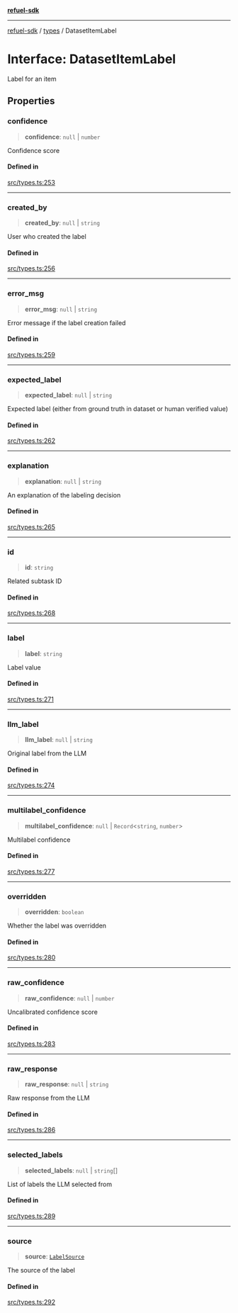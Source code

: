 [**refuel-sdk**](../../README.md)

***

[refuel-sdk](../../modules.md) / [types](../README.md) / DatasetItemLabel

# Interface: DatasetItemLabel

Label for an item

## Properties

### confidence

> **confidence**: `null` \| `number`

Confidence score

#### Defined in

[src/types.ts:253](https://github.com/refuel-ai/refuel-sdk/blob/d0bf0a37e69cf6e99e0c214ac03b050c5c5d48a2/src/types.ts#L253)

***

### created\_by

> **created\_by**: `null` \| `string`

User who created the label

#### Defined in

[src/types.ts:256](https://github.com/refuel-ai/refuel-sdk/blob/d0bf0a37e69cf6e99e0c214ac03b050c5c5d48a2/src/types.ts#L256)

***

### error\_msg

> **error\_msg**: `null` \| `string`

Error message if the label creation failed

#### Defined in

[src/types.ts:259](https://github.com/refuel-ai/refuel-sdk/blob/d0bf0a37e69cf6e99e0c214ac03b050c5c5d48a2/src/types.ts#L259)

***

### expected\_label

> **expected\_label**: `null` \| `string`

Expected label (either from ground truth in dataset or human verified value)

#### Defined in

[src/types.ts:262](https://github.com/refuel-ai/refuel-sdk/blob/d0bf0a37e69cf6e99e0c214ac03b050c5c5d48a2/src/types.ts#L262)

***

### explanation

> **explanation**: `null` \| `string`

An explanation of the labeling decision

#### Defined in

[src/types.ts:265](https://github.com/refuel-ai/refuel-sdk/blob/d0bf0a37e69cf6e99e0c214ac03b050c5c5d48a2/src/types.ts#L265)

***

### id

> **id**: `string`

Related subtask ID

#### Defined in

[src/types.ts:268](https://github.com/refuel-ai/refuel-sdk/blob/d0bf0a37e69cf6e99e0c214ac03b050c5c5d48a2/src/types.ts#L268)

***

### label

> **label**: `string`

Label value

#### Defined in

[src/types.ts:271](https://github.com/refuel-ai/refuel-sdk/blob/d0bf0a37e69cf6e99e0c214ac03b050c5c5d48a2/src/types.ts#L271)

***

### llm\_label

> **llm\_label**: `null` \| `string`

Original label from the LLM

#### Defined in

[src/types.ts:274](https://github.com/refuel-ai/refuel-sdk/blob/d0bf0a37e69cf6e99e0c214ac03b050c5c5d48a2/src/types.ts#L274)

***

### multilabel\_confidence

> **multilabel\_confidence**: `null` \| `Record`\<`string`, `number`\>

Multilabel confidence

#### Defined in

[src/types.ts:277](https://github.com/refuel-ai/refuel-sdk/blob/d0bf0a37e69cf6e99e0c214ac03b050c5c5d48a2/src/types.ts#L277)

***

### overridden

> **overridden**: `boolean`

Whether the label was overridden

#### Defined in

[src/types.ts:280](https://github.com/refuel-ai/refuel-sdk/blob/d0bf0a37e69cf6e99e0c214ac03b050c5c5d48a2/src/types.ts#L280)

***

### raw\_confidence

> **raw\_confidence**: `null` \| `number`

Uncalibrated confidence score

#### Defined in

[src/types.ts:283](https://github.com/refuel-ai/refuel-sdk/blob/d0bf0a37e69cf6e99e0c214ac03b050c5c5d48a2/src/types.ts#L283)

***

### raw\_response

> **raw\_response**: `null` \| `string`

Raw response from the LLM

#### Defined in

[src/types.ts:286](https://github.com/refuel-ai/refuel-sdk/blob/d0bf0a37e69cf6e99e0c214ac03b050c5c5d48a2/src/types.ts#L286)

***

### selected\_labels

> **selected\_labels**: `null` \| `string`[]

List of labels the LLM selected from

#### Defined in

[src/types.ts:289](https://github.com/refuel-ai/refuel-sdk/blob/d0bf0a37e69cf6e99e0c214ac03b050c5c5d48a2/src/types.ts#L289)

***

### source

> **source**: [`LabelSource`](../enumerations/LabelSource.md)

The source of the label

#### Defined in

[src/types.ts:292](https://github.com/refuel-ai/refuel-sdk/blob/d0bf0a37e69cf6e99e0c214ac03b050c5c5d48a2/src/types.ts#L292)
